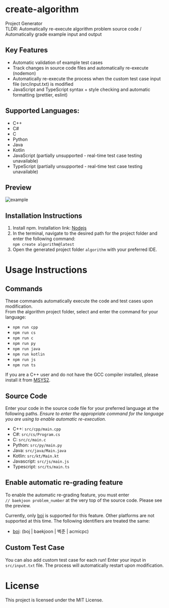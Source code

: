 # create-algorithm
Project Generator  
TLDR: Automatically re-execute algorithm problem source code / Automatically grade example input and output

## Key Features
- Automatic validation of example test cases
- Track changes in source code files and automatically re-execute (nodemon)
- Automatically re-execute the process when the custom test case input file (src/input.txt) is modified
- JavaScript and TypeScript syntax + style checking and automatic formatting (prettier, eslint)
  
## Supported Languages:
- C++
- C#
- C
- Python
- Java
- Kotlin
- JavaScript (partially unsupported - real-time test case testing unavailable)
- TypeScript (partially unsupported - real-time test case testing unavailable)

## Preview
![example](https://github.com/user-attachments/assets/480b41b1-ac1f-48a4-900b-a863109e478d)

## Installation Instructions
1. Install npm. Installation link: [Nodejs](https://nodejs.org/en)
2. In the terminal, navigate to the desired path for the project folder and enter the following command:  
`npm create algorithm@latest`
3. Open the generated project folder `algorithm` with your preferred IDE.

# Usage Instructions
## Commands
These commands automatically execute the code and test cases upon modification.  
From the algorithm project folder, select and enter the command for your language:
- `npm run cpp`
- `npm run cs`
- `npm run c`
- `npm run py`
- `npm run java`
- `npm run kotlin`
- `npm run js`
- `npm run ts`

If you are a C++ user and do not have the GCC compiler installed, please install it from [MSYS2](https://www.msys2.org/).
 
## Source Code
Enter your code in the source code file for your preferred language at the following paths.
_Ensure to enter the appropriate command for the language you are using to enable automatic re-execution._
- C++: `src/cpp/main.cpp`
- C#: `src/cs/Program.cs`
- C: `src/c/main.c`
- Python: `src/py/main.py`
- Java: `src/java/Main.java`
- Kotlin: `src/kt/Main.kt`
- Javascript: `src/js/main.js`
- Typescript: `src/ts/main.ts`

## Enable automatic re-grading feature
To enable the automatic re-grading feature, you must enter  
`// baekjoon problem_number` at the very top of the source code. Please see the preview.  

Currently, only [boj](https://www.acmicpc.net/) is supported for this feature. Other platforms are not supported at this time. The following identifiers are treated the same:
- [boj](https://www.acmicpc.net/): (boj | baekjoon | 벡준 | acmicpc)

## Custom Test Case
You can also add custom test case for each run! Enter your input in `src/input.txt` file. The process will automatically restart upon modification.

# License
This project is licensed under the MIT License.
